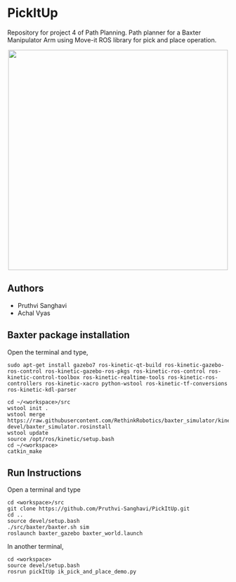 # PickItUp
Repository for project 4 of Path Planning. Path planner for a Baxter Manipulator Arm using Move-it ROS library for pick and place operation.
<p align="center">
  <img src="https://github.com/Pruthvi-Sanghavi/PickItUp/blob/master/proj4.gif" height="500px"/>
</p>

## Authors
- Pruthvi Sanghavi
- Achal Vyas

## Baxter package installation
Open the terminal and type,
```
sudo apt-get install gazebo7 ros-kinetic-qt-build ros-kinetic-gazebo-ros-control ros-kinetic-gazebo-ros-pkgs ros-kinetic-ros-control ros-kinetic-control-toolbox ros-kinetic-realtime-tools ros-kinetic-ros-controllers ros-kinetic-xacro python-wstool ros-kinetic-tf-conversions ros-kinetic-kdl-parser

cd ~/<workspace>/src
wstool init .
wstool merge https://raw.githubusercontent.com/RethinkRobotics/baxter_simulator/kinetic-devel/baxter_simulator.rosinstall
wstool update
source /opt/ros/kinetic/setup.bash
cd ~/<workspace>
catkin_make
```

## Run Instructions
Open a terminal and type
```
cd <workspace>/src
git clone https://github.com/Pruthvi-Sanghavi/PickItUp.git
cd ..
source devel/setup.bash
./src/baxter/baxter.sh sim
roslaunch baxter_gazebo baxter_world.launch
```
In another terminal,
```
cd <workspace>
source devel/setup.bash
rosrun pickItUp ik_pick_and_place_demo.py
```


